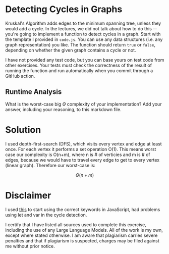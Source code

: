 # Detecting Cycles in Graphs

Kruskal's Algorithm adds edges to the minimum spanning tree, unless they would
add a cycle. In the lectures, we did not talk about how to do this -- you're
going to implement a function to detect cycles in a graph. Start with the
template I provided in `code.js`. You can use any data structures (i.e. any
graph representation) you like. The function should return `true` or `false`,
depending on whether the given graph contains a cycle or not.

I have not provided any test code, but you can base yours on test code from
other exercises. Your tests must check the correctness of the result of running
the function and run automatically when you commit through a GitHub action.

## Runtime Analysis

What is the worst-case big $\Theta$ complexity of your implementation? Add your
answer, including your reasoning, to this markdown file.

# Solution

I used depth-first-search (DFS), which visits every vertex and edge at least once. For each vertex it performs a set operation O(1). This means worst case our complexity is O(n+m), where n is # of verticies and m is # of edges, because we would have to travel every edge to get to every vertex (linear graph). Therefore our worst-case is:

$$\Theta (n+m)$$

# Disclaimer

I used [this](https://www.freecodecamp.org/news/var-let-and-const-whats-the-difference/) to start using the correct keywords in JavaScript, had problems using let and var in the cycle detection.

I certify that I have listed all sources used to complete this exercise, including the use of any Large Language Models. All of the work is my own, except where stated otherwise. I am aware that plagiarism carries severe penalties and that if plagiarism is suspected, charges may be filed against me without prior notice.
